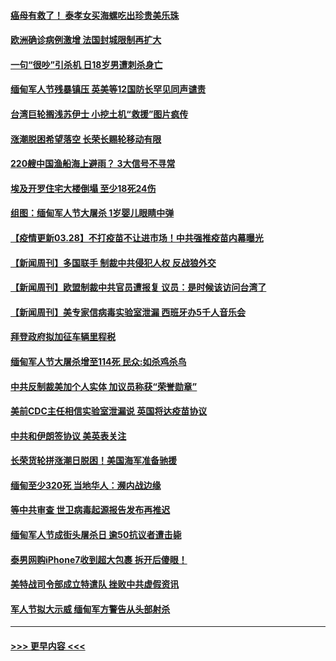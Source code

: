 #### [癌母有救了！ 泰孝女买海螺吃出珍贵美乐珠](../pages/prog202/a103083439.md?t=03281751) 
#### [欧洲确诊病例激增 法国封城限制再扩大](../pages/prog202/a103083437.md?t=03281751) 
#### [一句“很吵”引杀机 日18岁男遭刺杀身亡](../pages/prog202/a103083412.md?t=03281751) 
#### [缅甸军人节残暴镇压 英美等12国防长罕见同声谴责](../pages/prog202/a103083384.md?t=03281751) 
#### [台湾巨轮搁浅苏伊士 小挖土机“救援”图片疯传](../pages/prog202/a103083343.md?t=03281751) 
#### [涨潮脱困希望落空 长荣长赐轮移动有限](../pages/prog202/a103083302.md?t=03281751) 
#### [220艘中国渔船海上避雨？ 3大信号不寻常](../pages/prog202/a103083298.md?t=03281751) 
#### [埃及开罗住宅大楼倒塌 至少18死24伤](../pages/prog202/a103083283.md?t=03281751) 
#### [组图：缅甸军人节大屠杀 1岁婴儿眼睛中弹](../pages/prog202/a103083218.md?t=03281751) 
#### [【疫情更新03.28】不打疫苗不让进市场！中共强推疫苗内幕曝光](../pages/prog202/a103078521.md?t=03281751) 
#### [【新闻周刊】多国联手 制裁中共侵犯人权 反战狼外交](../pages/prog202/a103083154.md?t=03281751) 
#### [【新闻周刊】欧盟制裁中共官员遭报复 议员：是时候该访问台湾了](../pages/prog202/a103083158.md?t=03281751) 
#### [【新闻周刊】美专家信病毒实验室泄漏 西班牙办5千人音乐会](../pages/prog202/a103083142.md?t=03281751) 
#### [拜登政府拟加征车辆里程税](../pages/prog202/a103083126.md?t=03281751) 
#### [缅甸军人节大屠杀增至114死 民众:如杀鸡杀鸟](../pages/prog202/a103083099.md?t=03281751) 
#### [中共反制裁美加个人实体 加议员称获“荣誉勋章”](../pages/prog202/a103083058.md?t=03281751) 
#### [美前CDC主任相信实验室泄漏说 英国将达疫苗协议](../pages/prog202/a103083000.md?t=03281751) 
#### [中共和伊朗签协议 美英表关注](../pages/prog202/a103082977.md?t=03281751) 
#### [长荣货轮拼涨潮日脱困！美国海军准备驰援](../pages/prog202/a103082938.md?t=03281751) 
#### [缅甸至少320死 当地华人：濒内战边缘](../pages/prog202/a103082896.md?t=03281751) 
#### [等中共审查 世卫病毒起源报告发布再推迟](../pages/prog202/a103082884.md?t=03281751) 
#### [缅甸军人节成街头屠杀日 逾50抗议者遭击毙](../pages/prog202/a103082831.md?t=03281751) 
#### [泰男网购iPhone7收到超大包裹 拆开后傻眼！](../pages/prog202/a103082793.md?t=03281751) 
#### [美特战司令部成立特遣队 挫败中共虚假资讯](../pages/prog202/a103082752.md?t=03281751) 
#### [军人节拟大示威 缅甸军方警告从头部射杀](../pages/prog202/a103082669.md?t=03281751) 

----
#### [ >>> 更早内容 <<< ](../indexes/prog202-earlier.md)
